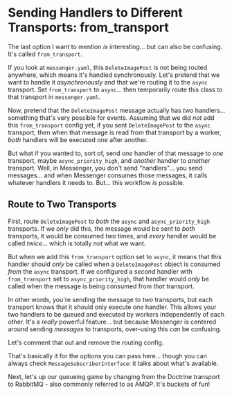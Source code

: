 # Sending Handlers to Different Transports: from_transport

The last option I want to mention *is* interesting... but can also be confusing.
It's called `from_transport`.

If you look at `messenger.yaml`, this `DeleteImagePost` is not being routed
anywhere, which means it's handled synchronously. Let's pretend that we want to
handle it *asynchronously* and that we're routing it to the `async` transport.
Set `from_transport` to `async`... then temporarily route this class to that
transport in `messenger.yaml`.

Now, pretend that the `DeleteImagePost` message actually has *two* handlers...
something that's very possible for events. Assuming that we did *not* add
this `from_transport` config yet, if you sent `DeleteImagePost` to the
`async` transport, then when that message is read from that transport by a worker,
*both* handlers will be executed one after another.

But what if you wanted to, sort of, send *one* handler of that message to
*one* transport, maybe `async_priority_high`, and *another* handler to
*another* transport. Well, in Messenger, you don't send "handlers"... you send
messages... and when Messenger consumes those messages, it calls whatever handlers
it needs to. But... this workflow *is* possible.

## Route to Two Transports

First, route `DeleteImagePost` to *both* the `async` and `async_priority_high`
transports. If we *only* did this, the message would be sent to *both* transports,
it would be consumed *two* times, and *every* handler would be called *twice*...
which is totally *not* what we want.

But when we add this `from_transport` option set to `async`, it means that this handler
should *only* be called when a `DeleteImagePost` object is consumed *from* the
`async` transport. If we configured a *second* handler with `from_transport`
set to `async_priority_high`, that handler would *only* be called when the message
is being consumed from *that* transport.

In other words, you're sending the message to *two* transports, but each transport
knows that it should only execute *one* handler. This allows your two handlers
to be queued and executed by workers independently of each other. It's a
*really* powerful feature... but because Messenger is centered around sending
*messages* to transports, over-using this *can* be confusing.

Let's comment that out and remove the routing config.

That's basically it for the options you can pass here... though you can always
check `MessageSubscriberInterface`: it talks about what's available.

Next, let's up our queueing game by changing from the Doctrine transport to
RabbitMQ - also commonly referred to as AMQP. It's buckets of fun!
